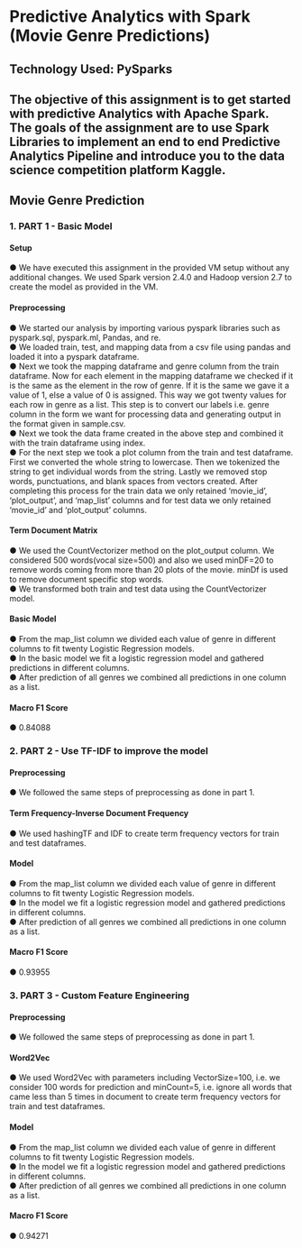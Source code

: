 # Predictive Analytics with Spark (Movie Genre Predictions)
## Technology Used: PySparks
##    The objective of this assignment is to get started with predictive Analytics with Apache Spark. The goals of the assignment are to use Spark Libraries to implement an end to end Predictive Analytics Pipeline and introduce you to the data science competition platform Kaggle.


		
## Movie Genre Prediction

### 1.	PART 1 - Basic Model
#### Setup
●	We have executed this assignment in the provided VM setup without any additional changes. We used Spark version 2.4.0 and Hadoop version 2.7 to create the model as provided in the VM.
#### Preprocessing
●	We started our analysis by importing various pyspark libraries such as pyspark.sql, pyspark.ml, Pandas, and re.<br />
●	We loaded train, test, and mapping data from a csv file using pandas and loaded it into a pyspark dataframe.<br />
●	Next we took the mapping dataframe and genre column from the train dataframe. Now for each element in the mapping dataframe we checked if it is the same as the element in the row of genre. If it is the same we gave it a value of 1, else a value of 0 is assigned. This way we got twenty values for each row in genre as a list. This step is to convert our labels i.e. genre column in the form we want for processing data and generating output in the format given in sample.csv.<br />
●	Next we took the data frame created in the above step and combined it with the train dataframe using index.<br />
●	For the next step we took a plot column from the train and test dataframe. First we converted the whole string to lowercase. Then we tokenized the string to get individual words from the string. Lastly we removed stop words, punctuations, and blank spaces from vectors created. After completing this process for the train data we only retained ‘movie_id’, ‘plot_output’, and ‘map_list’ columns and for test data we only retained ‘movie_id’ and ‘plot_output’ columns.

#### Term Document Matrix
●	We used the CountVectorizer method on the plot_output column. We considered 500 words(vocal size=500) and also we used minDF=20 to remove words coming from more than 20 plots of the movie. minDf is used to remove document specific stop words.<br />
●	We transformed both train and test data using the CountVectorizer model.

#### Basic Model
●	From the map_list column we divided each value of genre in different columns to fit twenty Logistic Regression models.<br />
●	In the basic model we fit a logistic regression model and gathered predictions in different columns.<br />
●	After prediction of all genres we combined all predictions in one column as a list.<br />
#### Macro F1 Score 
●	0.84088

### 2.	PART 2 - Use TF-IDF to improve the model 
#### Preprocessing
●	We followed the same steps of preprocessing as done in part 1.
	
#### Term Frequency-Inverse Document Frequency
●	We used hashingTF and IDF to create term frequency vectors for train and test dataframes.
#### Model
●	From the map_list column we divided each value of genre in different columns to fit twenty Logistic Regression models.<br />
●	In the model we fit a logistic regression model and gathered predictions in different columns.<br />
●	After prediction of all genres we combined all predictions in one column as a list.
#### Macro F1 Score 
●	0.93955
### 3.	PART 3 - Custom Feature Engineering
#### Preprocessing
●	We followed the same steps of preprocessing as done in part 1.
#### Word2Vec
●	We used Word2Vec with parameters including VectorSize=100, i.e. we consider 100 words for prediction and minCount=5, i.e. ignore all words that came less than 5 times in document to create term frequency vectors for train and test dataframes.
#### Model
●	From the map_list column we divided each value of genre in different columns to fit twenty Logistic Regression models.<br />
●	In the model we fit a logistic regression model and gathered predictions in different columns.<br />
●	After prediction of all genres we combined all predictions in one column as a list.

#### Macro F1 Score 
●	0.94271
